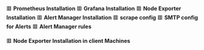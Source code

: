 :red_square: __Prometheus Installation__
:red_square: __Grafana Installation__
:red_square: __Node Exporter Installation__
:red_square: __Alert Manager Installation__
:red_square: __scrape config__
:red_square: __SMTP config for Alerts__
:red_square: __Alert Manager rules__

:red_square: __Node Exporter Installation in client Machines__
